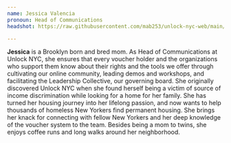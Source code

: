```yaml
---
name: Jessica Valencia
pronoun: Head of Communications
headshot: https://raw.githubusercontent.com/mab253/unlock-nyc-web/main/uploads/31-compressed.png

---
```

**Jessica** is a Brooklyn born and bred mom. As Head of Communications at Unlock NYC, she ensures that every voucher holder and the organizations who support them know about their rights and the tools we offer through cultivating our online community, leading demos and workshops, and facilitating the Leadership Collective, our governing board. She originally discovered Unlock NYC when she found herself being a victim of source of income discrimination while looking for a home for her family. She has turned her housing journey into her lifelong passion, and now wants to help thousands of homeless New Yorkers find permanent housing. She brings her knack for connecting with fellow New Yorkers and her deep knowledge of the voucher system to the team. Besides being a mom to twins, she enjoys coffee runs and long walks around her neighborhood.
